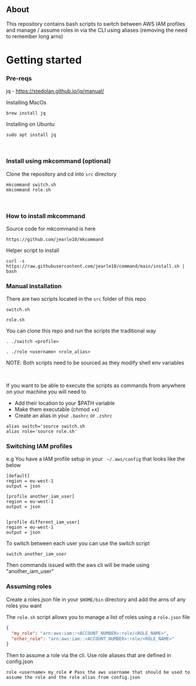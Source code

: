 ## About

This repository contains bash scripts to switch between AWS IAM profiles and manage / assume roles in via the CLI using aliases (removing the need to remember long arns)

# Getting started

### Pre-reqs

jq - https://stedolan.github.io/jq/manual/

Installing MacOs
```shell
brew install jq
```

Installing on Ubuntu
```shell
sudo apt install jq
```
<br>

### Install using mkcommand (optional)

Clone the repository and cd into ```src``` directory

```shell
mkcommand switch.sh
mkcommand role.sh
```

<br>

### How to install mkcommand

Source code for mkcommand is here
```shell
https://github.com/jearle10/mkcommand
```

Helper script to install
```shell
curl -s https://raw.githubusercontent.com/jearle10/command/main/install.sh | bash
```

### Manual installation

There are two scripts located in the ```src``` folder of this repo 

```switch.sh```

```role.sh```

You can clone this repo and run the scripts the traditional way

```. ./switch <profile>```

```. ./role <username> <role_alias>```

NOTE: Both scripts need to be sourced as they modify shell env variables

<br>

If you want to be able to execute the scripts as commands from anywhere on your machine you will need to
- Add their location to your $PATH variable
- Make them executable (chmod +x)
- Create an alias in your ```.bashrc``` or ```.zshrc``` 

```
alias switch='source switch.sh
alias role='source role.sh'   
```

### Switching IAM profiles

e.g You have a IAM profile setup in your ``` ~/.aws/config```  that looks like the below

```shell
[default]
region = eu-west-1
output = json

[profile another_iam_user]
region = eu-west-1
output = json


[profile different_iam_user]
region = eu-west-1
output = json
```


To switch between each user you can use the switch script 

```shell
switch another_iam_user
```

Then commands issued with the aws cli will be made using "another_iam_user"

### Assuming roles

Create a roles.json file in your ```$HOME/bin``` directory and add the arns of any roles you want

The ```role.sh``` script allows you to manage a list of roles using a ```role.json``` file

```json
{
  "my_role": "arn:aws:iam::<ACCOUNT_NUMBER>:role/<ROLE_NAME>",
  "other_role": "arn:aws:iam::<ACCOUNT_NUMBER>:role/<ROLE_NAME>"
}
```

Then to assume a role via the cli. Use role aliases that are defined in config.json

```shell
role <username> my_role # Pass the aws username that should be used to assume the role and the role alias from config.json
```